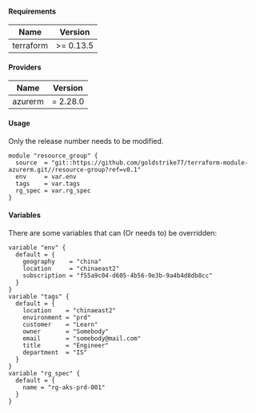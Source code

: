 #### Requirements
| Name | Version |
|------|---------|
| terraform | >= 0.13.5 |

#### Providers
| Name | Version |
|------|---------|
| azurerm | = 2.28.0 |

#### Usage
Only the release number needs to be modified.
```hcl
module "resource_group" {
  source  = "git::https://github.com/goldstrike77/terraform-module-azurerm.git//resource-group?ref=v0.1"
  env     = var.env
  tags    = var.tags
  rg_spec = var.rg_spec
}
```

#### Variables
There are some variables that can (Or needs to) be overridden:
```hcl
variable "env" {
  default = {
    geography    = "china"
    location     = "chinaeast2"
    subscription = "f55a9c04-d605-4b56-9e3b-9a4b4d8db8cc"
  }
}
variable "tags" {
  default = {
    location    = "chinaeast2"
    environment = "prd"
    customer    = "Learn"
    owner       = "Somebody"
    email       = "somebody@mail.com"
    title       = "Engineer"
    department  = "IS"
  }
}
variable "rg_spec" {
  default = {
    name = "rg-aks-prd-001"
  }
}
```